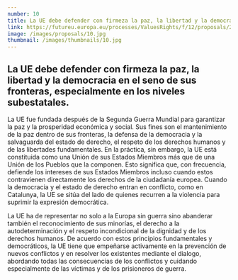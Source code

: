 ```yaml
---
number: 10
title: La UE debe defender con firmeza la paz, la libertad y la democracia en el seno de sus fronteras, especialmente en los niveles subestatales.
link: https://futureu.europa.eu/processes/ValuesRights/f/12/proposals/249052
image: /images/proposals/10.jpg
thumbnail: /images/thumbnails/10.jpg
---
```


## La UE debe __defender con firmeza la paz, la libertad y la democracia__ en el seno de sus fronteras, especialmente en los niveles subestatales.

La UE fue fundada después de la Segunda Guerra Mundial para garantizar la paz y la prosperidad económica y social. Sus fines son el mantenimiento de la paz dentro de sus fronteras, la defensa de la democracia y la salvaguarda del estado de derecho, el respeto de los derechos humanos y de las libertades fundamentales. En la práctica, sin embargo, la UE está constituida como una Unión de sus Estados Miembros más que de una Unión de los Pueblos que la componen. Esto significa que, con frecuencia, defiende los intereses de sus Estados Miembros incluso cuando estos contravienen directamente los derechos de la ciudadanía europea. Cuando la democracia y el estado de derecho entran en conflicto, como en Catalunya, la UE se sitúa del lado de quienes recurren a la violencia para suprimir la expresión democrática.

La UE ha de representar no solo a la Europa sin guerra sino abanderar también el reconocimiento de sus minorías, el derecho a la autodeterminación y el respeto incondicional de la dignidad y de los derechos humanos. De acuerdo con estos principios fundamentales y democráticos, la UE tiene que empeñarse activamente en la prevención de nuevos conflictos y en resolver los existentes mediante el dialogo, abordando todas las consecuencias de los conflictos y cuidando especialmente de las víctimas y de los prisioneros de guerra.
